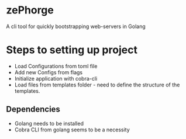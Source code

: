 # zePhorge

A cli tool for quickly bootstrapping web-servers in Golang

# Steps to setting up project
- Load Configurations from toml file
- Add new Configs from flags
- Initialize application with cobra-cli
- Load files from templates folder - need to define the structure of the templates.

## Dependencies 
- Golang needs to be installed
- Cobra CLI from golang seems to be a necessity